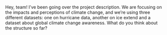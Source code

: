 Hey, team! I’ve been going over the project description. We are focusing on the impacts and perceptions of climate change, and we’re using three different datasets: one on hurricane data, another on ice extend and a dataset about global climate change awareness. What do you think about the structure so far?
